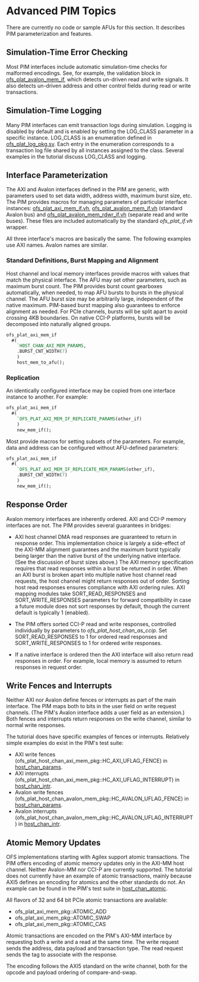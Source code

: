 # Advanced PIM Topics

There are currently no code or sample AFUs for this section. It describes PIM parameterization and features.

## Simulation-Time Error Checking

Most PIM interfaces include automatic simulation-time checks for malformed encodings. See, for example, the validation block in [ofs\_plat\_avalon\_mem\_if](https://github.com/OPAE/ofs-platform-afu-bbb/blob/master/plat_if_develop/ofs_plat_if/src/rtl/base_ifcs/avalon/ofs_plat_avalon_mem_if.sv), which detects un-driven read and write signals. It also detects un-driven address and other control fields during read or write transactions.

## Simulation-Time Logging

Many PIM interfaces can emit transaction logs during simulation. Logging is disabled by default and is enabled by setting the LOG\_CLASS parameter in a specific instance. LOG\_CLASS is an enumeration defined in [ofs\_plat\_log\_pkg.sv](https://github.com/OPAE/ofs-platform-afu-bbb/blob/master/plat_if_develop/ofs_plat_if/src/rtl/utils/ofs_plat_log_pkg.sv). Each entry in the enumeration corresponds to a transaction log file shared by all instances assigned to the class. Several examples in the tutorial discuss LOG\_CLASS and logging.

## Interface Parameterization

The AXI and Avalon interfaces defined in the PIM are generic, with parameters used to set data width, address width, maximum burst size, etc. The PIM provides macros for managing parameters of particular interface instances: [ofs\_plat\_axi\_mem\_if.vh](https://github.com/OPAE/ofs-platform-afu-bbb/blob/master/plat_if_develop/ofs_plat_if/src/rtl/base_ifcs/axi/ofs_plat_axi_mem_if.vh), [ofs\_plat\_avalon\_mem\_if.vh](https://github.com/OPAE/ofs-platform-afu-bbb/blob/master/plat_if_develop/ofs_plat_if/src/rtl/base_ifcs/avalon/ofs_plat_avalon_mem_if.vh) (standard Avalon bus) and [ofs\_plat\_avalon\_mem\_rdwr\_if.vh](https://github.com/OPAE/ofs-platform-afu-bbb/blob/master/plat_if_develop/ofs_plat_if/src/rtl/base_ifcs/avalon/ofs_plat_avalon_mem_rdwr_if.vh) (separate read and write buses). These files are included automatically by the standard *ofs\_plat\_if.vh* wrapper.

All three interface's macros are basically the same. The following examples use AXI names. Avalon names are similar.

### Standard Definitions, Burst Mapping and Alignment

Host channel and local memory interfaces provide macros with values that match the physical interface. The AFU may set other parameters, such as maximum burst count. The PIM provides burst count gearboxes automatically, when needed, to map AFU bursts to bursts in the physical channel. The AFU burst size may be arbitrarily large, independent of the native maximum. PIM-based burst mapping also guarantees to enforce alignment as needed. For PCIe channels, bursts will be split apart to avoid crossing 4KB boundaries. On native CCI-P platforms, bursts will be decomposed into naturally aligned groups.

```SystemVerilog
ofs_plat_axi_mem_if
  #(
    `HOST_CHAN_AXI_MEM_PARAMS,
    .BURST_CNT_WIDTH(7)
    )
    host_mem_to_afu();
```

### Replication

An identically configured interface may be copied from one interface instance to another. For example:

```SystemVerilog
ofs_plat_axi_mem_if
  #(
    `OFS_PLAT_AXI_MEM_IF_REPLICATE_PARAMS(other_if)
    )
    new_mem_if();
```

Most provide macros for setting subsets of the parameters. For example, data and address can be configured without AFU-defined parameters:

```SystemVerilog
ofs_plat_axi_mem_if
  #(
    `OFS_PLAT_AXI_MEM_IF_REPLICATE_MEM_PARAMS(other_if),
    .BURST_CNT_WIDTH(7)
    )
    new_mem_if();
```

## Response Order

Avalon memory interfaces are inherently ordered. AXI and CCI-P memory interfaces are not. The PIM provides several guarantees in bridges:

- AXI host channel DMA read responses are guaranteed to return in response order. This implementation choice is largely a side-effect of the AXI-MM alignment guarantees and the maximum burst typically being larger than the native burst of the underlying native interface. (See the discussion of burst sizes above.) The AXI memory specification requires that read responses within a burst be returned in order. When an AXI burst is broken apart into multiple native host channel read requests, the host channel might return responses out of order. Sorting host read responses ensures compliance with AXI ordering rules. AXI mapping modules take SORT\_READ\_RESPONSES and SORT\_WRITE\_RESPONSES parameters for forward compatibility in case a future module does not sort responses by default, though the current default is typically 1 (enabled).
  
- The PIM offers sorted CCI-P read and write responses, controlled individually by parameters to *ofs\_plat\_host\_chan\_as\_ccip*. Set SORT\_READ\_RESPONSES to 1 for ordered read responses and SORT\_WRITE\_RESPONSES to 1 for ordered write responses.
  
- If a native interface is ordered then the AXI interface will also return read responses in order. For example, local memory is assumed to return responses in request order.

## Write Fences and Interrupts

Neither AXI nor Avalon define fences or interrupts as part of the main interface. The PIM maps both to bits in the user field on write request channels. (The PIM's Avalon interface adds a user field as an extension.) Both fences and interrupts return responses on the write channel, similar to normal write responses.

The tutorial does have specific examples of fences or interrupts. Relatively simple examples do exist in the PIM's test suite:

- AXI write fences (ofs\_plat\_host\_chan\_axi\_mem\_pkg::HC\_AXI\_UFLAG\_FENCE) in [host\_chan\_params](https://github.com/OPAE/ofs-platform-afu-bbb/blob/master/plat_if_tests/host_chan_params/hw/rtl/host_mem_rdwr_engine_axi.sv).
- AXI interrupts (ofs\_plat\_host\_chan\_axi\_mem\_pkg::HC\_AXI\_UFLAG\_INTERRUPT) in [host\_chan\_intr](https://github.com/OPAE/ofs-platform-afu-bbb/blob/master/plat_if_tests/host_chan_intr/hw/rtl/axi/afu.sv).
- Avalon write fences (ofs\_plat\_host\_chan\_avalon\_mem\_pkg::HC\_AVALON\_UFLAG\_FENCE) in [host\_chan\_params](https://github.com/OPAE/ofs-platform-afu-bbb/blob/master/plat_if_tests/host_chan_params/hw/rtl/host_mem_rdwr_engine_avalon.sv).
- Avalon interrupts (ofs\_plat\_host\_chan\_avalon\_mem\_pkg::HC\_AVALON\_UFLAG\_INTERRUPT) in [host\_chan\_intr](https://github.com/OPAE/ofs-platform-afu-bbb/blob/master/plat_if_tests/host_chan_intr/hw/rtl/avalon/afu.sv).

## Atomic Memory Updates

OFS implementations starting with Agilex support atomic transactions. The PIM offers encoding of atomic memory updates only in the AXI-MM host channel. Neither Avalon-MM nor CCI-P are currently supported. The tutorial does not currently have an example of atomic transactions, mainly because AXI5 defines an encoding for atomics and the other standards do not. An example can be found in the PIM's test suite in [host\_chan\_atomic](https://github.com/OPAE/ofs-platform-afu-bbb/blob/master/plat_if_tests/host_chan_atomic/hw/rtl/axi/host_mem_atomic_engine_axi.sv).

All flavors of 32 and 64 bit PCIe atomic transactions are available:
- ofs_plat_axi_mem_pkg::ATOMIC_ADD
- ofs_plat_axi_mem_pkg::ATOMIC_SWAP
- ofs_plat_axi_mem_pkg::ATOMIC_CAS

Atomic transactions are encoded on the PIM's AXI-MM interface by requesting both a write and a read at the same time. The write request sends the address, data payload and transaction type. The read request sends the tag to associate with the response.

The encoding follows the AXI5 standard on the write channel, both for the opcode and payload ordering of compare-and-swap.